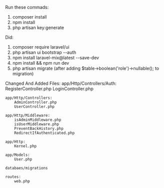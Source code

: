 Run these commads:
1. composer install
2. npm install
3. php artisan key:generate

Did:
1. composer require laravel/ui
2. php artisan ui bootstrap --auth
3. npm install laravel-mix@latest --save-dev
4. npm install && npm run dev
5. php artisan migrate (after adding $table->boolean('role')->nullable(); to migration)


Changed And Added Files:
    app/Http/Controllers/Auth:
        RegisterController.php
        LoginController.php

    app/Http/Controllers:
        AdminController.php
        UserController.php

    app/Http/Middleware:
        isAdminMiddleware.php
        isUserMiddleware.php
        PreventBackHistory.php
        RedirectIfAuthenticated.php

    app/Http:
        Kernel.php

    app/Models:
        User.php

    databaes/migrations

    routes:
        web.php

